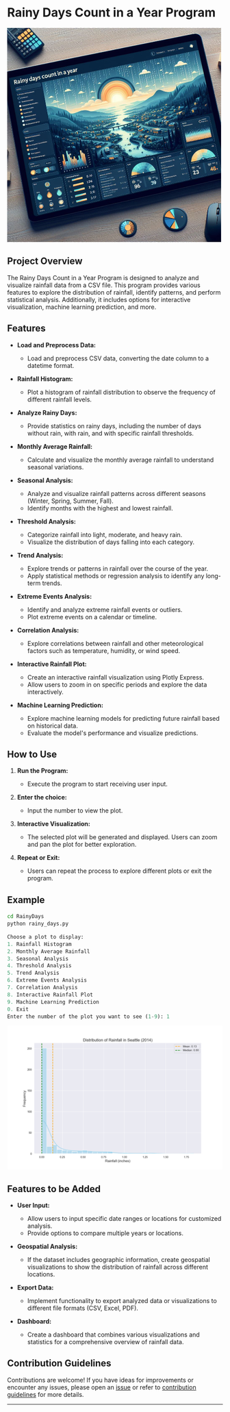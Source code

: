 # Rainy Days Count in a Year Program

![Rainy Days](image-1.png)

## Project Overview

The Rainy Days Count in a Year Program is designed to analyze and visualize rainfall data from a CSV file. This program provides various features to explore the distribution of rainfall, identify patterns, and perform statistical analysis. Additionally, it includes options for interactive visualization, machine learning prediction, and more.

## Features

- **Load and Preprocess Data:**

  - Load and preprocess CSV data, converting the date column to a datetime format.

- **Rainfall Histogram:**

  - Plot a histogram of rainfall distribution to observe the frequency of different rainfall levels.

- **Analyze Rainy Days:**

  - Provide statistics on rainy days, including the number of days without rain, with rain, and with specific rainfall thresholds.

- **Monthly Average Rainfall:**

  - Calculate and visualize the monthly average rainfall to understand seasonal variations.

- **Seasonal Analysis:**

  - Analyze and visualize rainfall patterns across different seasons (Winter, Spring, Summer, Fall).
  - Identify months with the highest and lowest rainfall.

- **Threshold Analysis:**

  - Categorize rainfall into light, moderate, and heavy rain.
  - Visualize the distribution of days falling into each category.

- **Trend Analysis:**

  - Explore trends or patterns in rainfall over the course of the year.
  - Apply statistical methods or regression analysis to identify any long-term trends.

- **Extreme Events Analysis:**

  - Identify and analyze extreme rainfall events or outliers.
  - Plot extreme events on a calendar or timeline.

- **Correlation Analysis:**

  - Explore correlations between rainfall and other meteorological factors such as temperature, humidity, or wind speed.

- **Interactive Rainfall Plot:**

  - Create an interactive rainfall visualization using Plotly Express.
  - Allow users to zoom in on specific periods and explore the data interactively.

- **Machine Learning Prediction:**

  - Explore machine learning models for predicting future rainfall based on historical data.
  - Evaluate the model's performance and visualize predictions.

## How to Use

1. **Run the Program:**

   - Execute the program to start receiving user input.

2. **Enter the choice:**

   - Input the number to view the plot.

3. **Interactive Visualization:**

   - The selected plot will be generated and displayed. Users can zoom and pan the plot for better exploration.

4. **Repeat or Exit:**

   - Users can repeat the process to explore different plots or exit the program.

## Example

```bash
cd RainyDays
python rainy_days.py
```

```python
Choose a plot to display:
1. Rainfall Histogram
2. Monthly Average Rainfall
3. Seasonal Analysis
4. Threshold Analysis
5. Trend Analysis
6. Extreme Events Analysis
7. Correlation Analysis
8. Interactive Rainfall Plot
9. Machine Learning Prediction
0. Exit
Enter the number of the plot you want to see (1-9): 1
```

![output](image.png)

## Features to be Added

- **User Input:**

  - Allow users to input specific date ranges or locations for customized analysis.
  - Provide options to compare multiple years or locations.

- **Geospatial Analysis:**

  - If the dataset includes geographic information, create geospatial visualizations to show the distribution of rainfall across different locations.

- **Export Data:**

  - Implement functionality to export analyzed data or visualizations to different file formats (CSV, Excel, PDF).

- **Dashboard:**

  - Create a dashboard that combines various visualizations and statistics for a comprehensive overview of rainfall data.

## Contribution Guidelines

Contributions are welcome! If you have ideas for improvements or encounter any issues, please open an [issue](https://github.com/vrm-piyush/Python-Projects/issues/new/choose) or refer to [contribution guidelines](../CONTRIBUTING.md) for more details.

---
